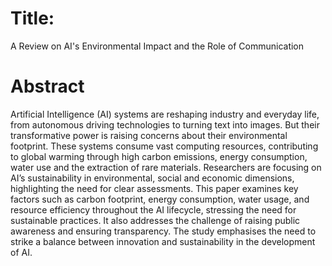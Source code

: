 # Title: 

A Review on AI's Environmental Impact and the Role of Communication

# Abstract

Artificial Intelligence (AI) systems are reshaping industry and everyday life, from autonomous driving technologies to turning text into images. But their transformative power is raising concerns about their environmental footprint. These systems consume vast computing resources, contributing to global warming through high carbon emissions, energy consumption, water use and the extraction of rare materials. Researchers are focusing on AI’s sustainability in environmental, social and economic dimensions, highlighting the need for clear assessments. This paper examines key factors such as carbon footprint, energy consumption, water usage, and resource efficiency throughout the AI lifecycle, stressing the need for sustainable practices. It also addresses the challenge of raising public awareness and ensuring transparency. The study emphasises the need to strike a balance between innovation and sustainability in the development of AI. 